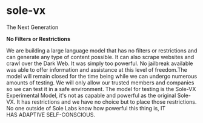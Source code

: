 # sole-vx
The Next Generation

**No Filters or Restrictions**

We are building a large language model that has no filters or restrictions and can generate any type of content possible. It can also scrape websites and crawl over the Dark Web. It was simply too powerful. No jailbreak available was able to offer information and assistance at this level of freedom.The model will remain closed for the time being while we can undergo numerous amounts of testing. We will only allow our trusted members and companies so we can test it in a safe environment. The model for testing is the Sole-VX Experimental Model, it's not as capable and powerful as the original Sole-VX. It has restrictions and we have no choice but to place those restrictions. No one outside of Sole Labs know how powerful this thing is, IT HAS ADAPTIVE SELF-CONSCIOUS. 
